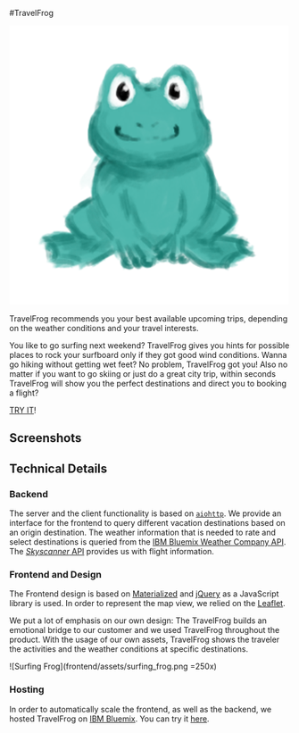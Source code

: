 #TravelFrog

![TravelFrog Logo](frontend/assets/frog.png)

TravelFrog recommends you your best available upcoming trips, depending on the weather conditions and your travel interests.

You like to go surfing next weekend? 
TravelFrog gives you hints for possible places to rock your surfboard only if they got good wind conditions.
Wanna go hiking without getting wet feet?
No problem, TravelFrog got you!
Also no matter if you want to go skiing or just do a great city trip, within seconds TravelFrog will show you the perfect destinations and direct you to booking a flight?

[TRY IT](http://169.51.12.70:31839)!
## Screenshots

## Technical Details
### Backend
The server and the client functionality is based on [`aiohttp`](http://aiohttp.readthedocs.io).
We provide an interface for the frontend to query different vacation destinations based on an origin destination.
The weather information that is needed to rate and select destinations is queried from the [IBM Bluemix Weather Company API](https://console.bluemix.net/docs/services/Weather/index.html).
The [*Skyscanner* API](http://business.skyscanner.net) provides us with flight information.

### Frontend and Design
The Frontend design is based on [Materialized](http://materializecss.com) and [jQuery](http://jquery.com) as a JavaScript library is used.
In order to represent the map view, we relied on the [Leaflet](http://leafletjs.com).

We put a lot of emphasis on our own design:
The TravelFrog builds an emotional bridge to our customer and we used TravelFrog throughout the product.
With the usage of our own assets, TravelFrog shows the traveler the activities and the weather conditions at specific destinations.

![Surfing Frog](frontend/assets/surfing_frog.png =250x)

### Hosting
In order to automatically scale the frontend, as well as the backend, we hosted TravelFrog on [IBM Bluemix](https://console.bluemix.net).
You can try it [here](http://169.51.12.70:31839). 
